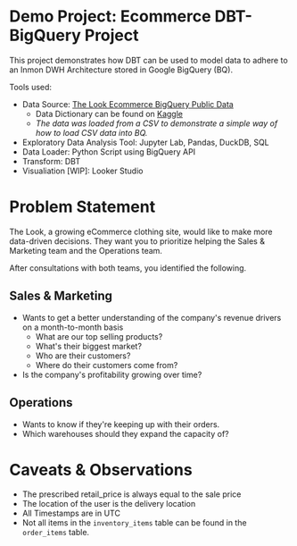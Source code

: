 # Demo Project: Ecommerce DBT-BigQuery Project

This project demonstrates how DBT can be used to model data to adhere to an Inmon DWH Architecture stored in Google BigQuery (BQ). 

Tools used: 
- Data Source: [The Look Ecommerce BigQuery Public Data](https://console.cloud.google.com/bigquery?p=bigquery-public-data&d=thelook_ecommerce&page=dataset&project=%3F&ws=!1m4!1m3!3m2!1sbigquery-public-data!2sthelook_ecommerce&inv=1&invt=Abq6kQ)
    - Data Dictionary can be found on [Kaggle](https://www.kaggle.com/datasets/mustafakeser4/looker-ecommerce-bigquery-dataset?select=users.csv)
    - *The data was loaded from a CSV to demonstrate a simple way of how to load CSV data into BQ.*
- Exploratory Data Analysis Tool: Jupyter Lab, Pandas, DuckDB, SQL
- Data Loader: Python Script using BigQuery API
- Transform: DBT
- Visualiation [WIP]: Looker Studio


# Problem Statement
The Look, a growing eCommerce clothing site, would like to make more data-driven decisions. They want you to prioritize helping the Sales & Marketing team and the Operations team.

After consultations with both teams, you identified the following.

## Sales & Marketing
- Wants to get a better understanding of the company's revenue drivers on a month-to-month basis
    - What are our top selling products? 
    - What's their biggest market? 
    - Who are their customers?
    - Where do their customers come from? 
- Is the company's profitability growing over time?


## Operations
- Wants to know if they're keeping up with their orders.
- Which warehouses should they expand the capacity of?


# Caveats & Observations
- The prescribed retail_price is always equal to the sale price
- The location of the user is the delivery location
- All Timestamps are in UTC
- Not all items in the `inventory_items` table can be found in the `order_items` table.
